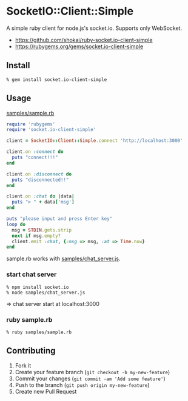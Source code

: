 # SocketIO::Client::Simple
A simple ruby client for node.js's socket.io. Supports only WebSocket.

- https://github.com/shokai/ruby-socket.io-client-simple
- https://rubygems.org/gems/socket.io-client-simple


## Install

    % gem install socket.io-client-simple


## Usage

[samples/sample.rb](https://github.com/shokai/ruby-socket.io-client-simple/blob/master/samples/sample.rb)
```ruby
require 'rubygems'
require 'socket.io-client-simple'

client = SocketIO::Client::Simple.connect 'http://localhost:3000'

client.on :connect do
  puts "connect!!!"
end

client.on :disconnect do
  puts "disconnected!!"
end

client.on :chat do |data|
  puts "> " + data['msg']
end

puts "please input and press Enter key"
loop do
  msg = STDIN.gets.strip
  next if msg.empty?
  client.emit :chat, {:msg => msg, :at => Time.now}
end
```

sample.rb works with [samples/chat_server.js](https://github.com/shokai/ruby-socket.io-client-simple/blob/master/samples/chat_server.js).

### start chat server

    % npm install socket.io
    % node samples/chat_server.js

=> chat server start at localhost:3000


### ruby sample.rb

    % ruby samples/sample.rb


## Contributing

1. Fork it
2. Create your feature branch (`git checkout -b my-new-feature`)
3. Commit your changes (`git commit -am 'Add some feature'`)
4. Push to the branch (`git push origin my-new-feature`)
5. Create new Pull Request
